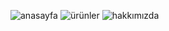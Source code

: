 ![anasayfa](https://github.com/SametcanOcak/muzik_aleti_satis/assets/98668879/04cc437d-0eac-4373-b6f5-6a8e2059d913)
![ürünler](https://github.com/SametcanOcak/muzik_aleti_satis/assets/98668879/78ad825f-de6e-487d-97fe-ae2dc01aa7d7)
![hakkımızda](https://github.com/SametcanOcak/muzik_aleti_satis/assets/98668879/8bf3b766-99ea-4a6c-acfb-2196079604fd)
